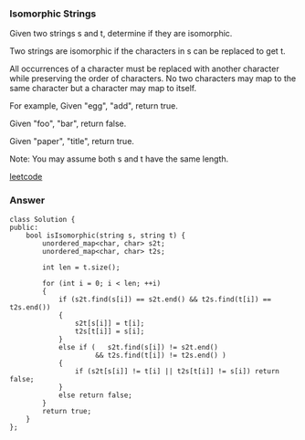 ### Isomorphic Strings
Given two strings s and t, determine if they are isomorphic.

Two strings are isomorphic if the characters in s can be replaced to get t.

All occurrences of a character must be replaced with another character while preserving the order of characters. No two characters may map to the same character but a character may map to itself.

For example,
Given "egg", "add", return true.

Given "foo", "bar", return false.

Given "paper", "title", return true.

Note:
You may assume both s and t have the same length.

[leetcode](https://leetcode.com/problems/isomorphic-strings/description/)

### Answer 

	class Solution {
	public:
	    bool isIsomorphic(string s, string t) {
	        unordered_map<char, char> s2t;
	        unordered_map<char, char> t2s;
	        
	        int len = t.size();
	        
	        for (int i = 0; i < len; ++i)
	        {
	            if (s2t.find(s[i]) == s2t.end() && t2s.find(t[i]) == t2s.end())
	            {
	                s2t[s[i]] = t[i];
	                t2s[t[i]] = s[i];
	            }
	            else if (   s2t.find(s[i]) != s2t.end() 
	                     && t2s.find(t[i]) != t2s.end() )
	            {
	                if (s2t[s[i]] != t[i] || t2s[t[i]] != s[i]) return false;
	            }
	            else return false;
	        }
	        return true;
	    }
	};